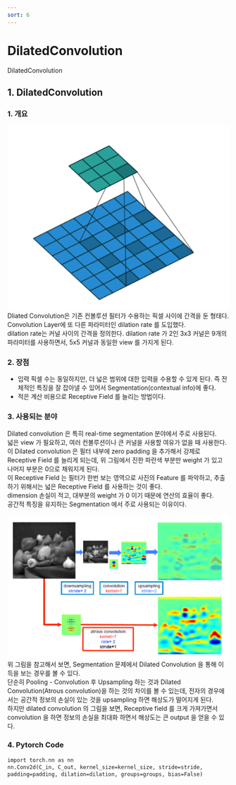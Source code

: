 ```yaml
---
sort: 6
---
```


# DilatedConvolution  
DilatedConvolution  

## 1. DilatedConvolution  
### 1. 개요  
![DilatedConvolution](../../static/DilatedConvolution/DilatedConvolution-main.png)  
Dliated Convolution은 기존 컨볼루션 필터가 수용하는 픽셀 사이에 간격을 둔 형태다.  
Convolution Layer에 또 다른 파라미터인 dilation rate 를 도입했다.  
dilation rate는 커널 사이의 간격을 정의한다. 
dilation rate 가 2인 3x3 커널은 9개의 파라미터를 사용하면서, 5x5 커널과 동일한 view 를 가지게 된다.  

### 2. 장점  
- 입력 픽셀 수는 동일하지만, 더 넓은 범위에 대한 입력을 수용할 수 있게 된다. 즉 전체적인 특징을 잘 잡아낼 수 있어서 Segmentation(contextual info)에 좋다.  
- 적은 계산 비용으로 Receptive Field 를 늘리는 방법이다.  

### 3. 사용되는 분야  
Dilated convolution 은 특히 real-time segmentation 분야에서 주로 사용된다.  
넓은 view 가 필요하고, 여러 컨볼루션이나 큰 커널을 사용할 여유가 없을 때 사용한다.  
이 Dilated convolution 은 필터 내부에 zero padding 을 추가해서 강제로 Receptive Field 를 늘리게 되는데, 위 그림에서 진한 파란색 부분만 weight 가 있고 나머지 부분은 0으로 채워지게 된다.  
이 Receptive Field 는 필터가 한번 보는 영역으로 사진의 Feature 를 파악하고, 추출하기 위해서는 넓은 Receptive Field 를 사용하는 것이 좋다.  
dimension 손실이 적고, 대부분의 weight 가 0 이기 때문에 연산의 효율이 좋다.  
공간적 특징을 유지하는 Segmentation 에서 주로 사용되는 이유이다.  

![DilatedConvolution](../../static/DilatedConvolution/DilatedConvolution-segmentation.png)  
위 그림을 참고해서 보면, Segmentation 문제에서 Dilated Convolution 을 통해 이득을 보는 경우를 볼 수 있다.  
단순히 Pooling - Convolution 후 Upsampling 하는 것과 Dilated Convolution(Atrous convolution)을 하는 것의 차이를 볼 수 있는데, 전자의 경우에서는 공간적 정보의 손실이 있는 것을 upsampling 하면 해상도가 떨어지게 된다.  
하지만 dilated convolution 의 그림을 보면, Receptive field 를 크게 가져가면서 convolution 을 하면 정보의 손실을 최대화 하면서 해상도는 큰 output 을 얻을 수 있다. 

### 4. Pytorch Code  
```{.python}
import torch.nn as nn
nn.Conv2d(C_in, C_out, kernel_size=kernel_size, stride=stride, padding=padding, dilation=dilation, groups=groups, bias=False)
```  